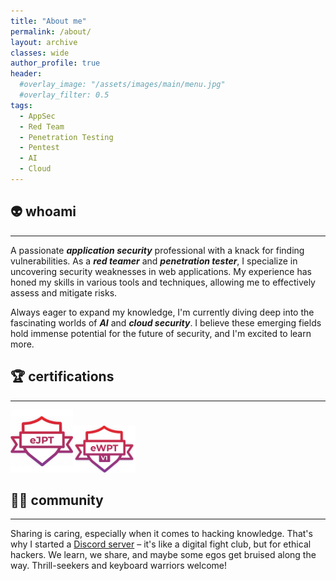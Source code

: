 ```yaml
---
title: "About me"
permalink: /about/
layout: archive
classes: wide
author_profile: true
header:  
  #overlay_image: "/assets/images/main/menu.jpg"
  #overlay_filter: 0.5
tags:
  - AppSec
  - Red Team
  - Penetration Testing
  - Pentest
  - AI
  - Cloud
---
```

## 👽 whoami
---
A passionate ***application security*** professional with a knack for finding vulnerabilities. As a ***red teamer*** and ***penetration tester***, I specialize in uncovering security weaknesses in web applications. My experience has honed my skills in various tools and techniques, allowing me to effectively assess and mitigate risks.

Always eager to expand my knowledge, I'm currently diving deep into the fascinating worlds of ***AI*** and ***cloud security***. I believe these emerging fields hold immense potential for the future of security, and I'm excited to learn more.

## 🏆 certifications
---
<img src="/assets/images/certs/ejpt.png" alt="eJPT" width="100"><img src="/assets/images/certs/ewpt.png" alt="eWPT" width="100">

## 🧙‍♂️ community
---
Sharing is caring, especially when it comes to hacking knowledge. That's why I started a [Discord server](https://discord.gg/zWYP2GPp) – it's like a digital fight club, but for ethical hackers. We learn, we share, and maybe some egos get bruised along the way. Thrill-seekers and keyboard warriors welcome!